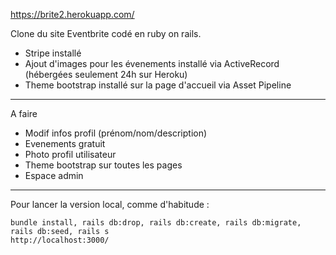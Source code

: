 https://brite2.herokuapp.com/

Clone du site Eventbrite codé en ruby on rails.

- Stripe installé
- Ajout d'images pour les évenements installé via ActiveRecord (hébergées seulement 24h sur Heroku)
- Theme bootstrap installé sur la page d'accueil via Asset Pipeline
_________________

A faire 
- Modif infos profil (prénom/nom/description)
- Evenements gratuit
- Photo profil utilisateur
- Theme bootstrap sur toutes les pages
- Espace admin


_________________




Pour lancer la version local, comme d'habitude :
```
bundle install, rails db:drop, rails db:create, rails db:migrate, rails db:seed, rails s
http://localhost:3000/
```
